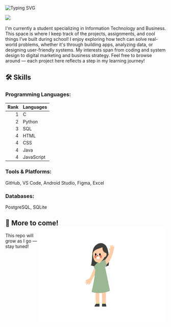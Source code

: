 ![Typing SVG](https://readme-typing-svg.demolab.com?font=Fira+Code&pause=1000&color=FFFFFF&width=435&height=40&lines=Hi👋+I'm+Ashley!!!)

<img height="500" src="welcome.gif">

I'm currently a student specializing in Information Technology and Business. This space is where I keep track of the projects, assignments, and cool things I’ve built during school! I enjoy exploring how tech can solve real-world problems, whether it's through building apps, analyzing data, or designing user-friendly systems. My interests span from coding and system design to digital marketing and business strategy. Feel free to browse around — each project here reflects a step in my learning journey!

## 🛠️ Skills
### Programming Languages:
| Rank | Languages     |
|-----:|---------------|
|     1|      C        |
|     2|    Python     |
|     3|     SQL       |               
|     4|     HTML      |
|     4|     CSS       |
|     4|     Java      |
|     4|   JavaScript  |

### Tools & Platforms:
GitHub, VS Code, Android Studio, Figma, Excel

### Databases:
PostgreSQL, SQLite


## 📌 More to come!   <img  align="right" width="400" height="300" src="image.jpg" alt="Ashley Lin avatar">

This repo will grow as I go — stay tuned!


